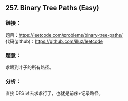 ## 257. Binary Tree Paths (Easy)

### **链接**：
题目：https://leetcode.com/problems/binary-tree-paths/  
代码(github)：https://github.com/illuz/leetcode

### **题意**：

求跟到叶子的所有路径。

### **分析**：

直接 DFS 过去求求行了，也就是前序+记录路径。  

